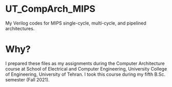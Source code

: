 # UT_CompArch_MIPS
My Verilog codes for MIPS single-cycle, multi-cycle, and pipelined architectures.
# Why?
I prepared these files as my assignments during the Computer Architecture course at School of Electrical and Computer Engineering, University College of Engineering, University of Tehran. I took this course during my fifth B.Sc. semester (Fall 2021).
